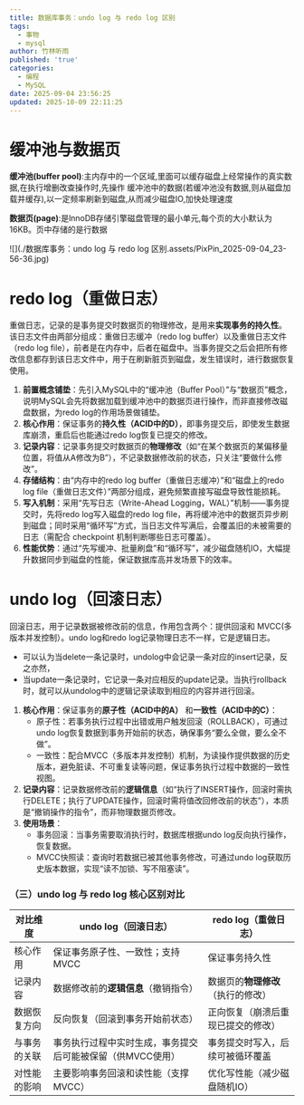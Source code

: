 ```yaml
---
title: 数据库事务：undo log 与 redo log 区别
tags:
  - 事物
  - mysql
author: 竹林听雨
published: 'true'
categories:
  - 编程
  - MySQL
date: 2025-09-04 23:56:25
updated: 2025-10-09 22:11:25
---
```

# 缓冲池与数据页

**缓冲池(buffer pool)**:主内存中的一个区域,里面可以缓存磁盘上经常操作的真实数据,在执行增删改查操作时,先操作 缓冲池中的数据(若缓冲池没有数据,则从磁盘加载并缓存),以一定频率刷新到磁盘,从而减少磁盘IO,加快处理速度 

**数据页(page)**:是lnnoDB存储引擎磁盘管理的最小单元,每个页的大小默认为16KB。页中存储的是行数据

![](./数据库事务：undo log 与 redo log 区别.assets/PixPin_2025-09-04_23-56-36.jpg)
# redo log（重做日志）
重做日志，记录的是事务提交时数据页的物理修改，是用来**实现事务的持久性**。
该日志文件由两部分组成：重做日志缓冲（redo log buffer）以及重做日志文件（redo log file），前者是在内存中，后者在磁盘中。当事务提交之后会把所有修改信息都存到该日志文件中，用于在刷新脏页到磁盘，发生错误时，进行数据恢复使用。

1. **前置概念铺垫**：先引入MySQL中的“缓冲池（Buffer Pool）”与“数据页”概念，说明MySQL会先将数据加载到缓冲池中的数据页进行操作，而非直接修改磁盘数据，为redo log的作用场景做铺垫。
2. **核心作用**：保证事务的**持久性（ACID中的D）**，即事务提交后，即使发生数据库崩溃，重启后也能通过redo log恢复已提交的修改。
3. **记录内容**：记录事务提交时数据页的**物理修改**（如“在某个数据页的某偏移量位置，将值从A修改为B”），不记录数据修改前的状态，只关注“要做什么修改”。
4. **存储结构**：由“内存中的redo log buffer（重做日志缓冲）”和“磁盘上的redo log file（重做日志文件）”两部分组成，避免频繁直接写磁盘导致性能损耗。
5. **写入机制**：采用“先写日志（Write-Ahead Logging，WAL）”机制——事务提交时，先将redo log写入磁盘的redo log file，再将缓冲池中的数据页异步刷到磁盘；同时采用“循环写”方式，当日志文件写满后，会覆盖旧的未被需要的日志（需配合 checkpoint 机制判断哪些日志可覆盖）。
6. **性能优势**：通过“先写缓冲、批量刷盘”和“循环写”，减少磁盘随机IO，大幅提升数据同步到磁盘的性能，保证数据库高并发场景下的效率。


# undo log（回滚日志）
回滚日志，用于记录数据被修改前的信息，作用包含两个：提供回滚和 MVCC(多版本并发控制）。undo log和redo log记录物理日志不一样，它是逻辑日志。
- 可以认为当delete一条记录时，undolog中会记录一条对应的insert记录，反之亦然，
- 当update一条记录时，它记录一条对应相反的update记录。当执行rollback时，就可以从undolog中的逻辑记录读取到相应的内容并进行回滚。

1. **核心作用**：保证事务的**原子性（ACID中的A）** 和**一致性（ACID中的C）**：
   - 原子性：若事务执行过程中出错或用户触发回滚（ROLLBACK），可通过undo log恢复数据到事务开始前的状态，确保事务“要么全做，要么全不做”。
   - 一致性：配合MVCC（多版本并发控制）机制，为读操作提供数据的历史版本，避免脏读、不可重复读等问题，保证事务执行过程中数据的一致性视图。
2. **记录内容**：记录数据修改前的**逻辑信息**（如“执行了INSERT操作，回滚时需执行DELETE；执行了UPDATE操作，回滚时需将值改回修改前的状态”），本质是“撤销操作的指令”，而非物理数据页修改。
3. **使用场景**：
   - 事务回滚：当事务需要取消执行时，数据库根据undo log反向执行操作，恢复数据。
   - MVCC快照读：查询时若数据已被其他事务修改，可通过undo log获取历史版本数据，实现“读不加锁、写不阻塞读”。


### （三）undo log 与 redo log 核心区别对比
| 对比维度       | undo log（回滚日志）                | redo log（重做日志）                |
|----------------|-------------------------------------|-------------------------------------|
| 核心作用       | 保证事务原子性、一致性；支持MVCC    | 保证事务持久性                      |
| 记录内容       | 数据修改前的**逻辑信息**（撤销指令） | 数据页的**物理修改**（执行的修改）  |
| 数据恢复方向   | 反向恢复（回滚到事务开始前状态）    | 正向恢复（崩溃后重现已提交的修改）  |
| 与事务的关联   | 事务执行过程中实时生成，事务提交后可能被保留（供MVCC使用） | 事务提交时写入，后续可被循环覆盖    |
| 对性能的影响   | 主要影响事务回滚和读性能（支撑MVCC） | 优化写性能（减少磁盘随机IO）        |

